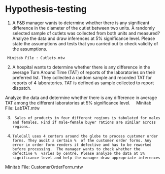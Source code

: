# Hypothesis-testing
  1)   A F&B manager wants to determine whether there is any significant difference in the diameter of the cutlet between two units. 
     A randomly selected sample of cutlets was collected from both units and measured? Analyze the data and draw inferences at 5% significance level.
     Please state the assumptions and tests that you carried out to check validity of the assumptions.


     Minitab File : Cutlets.mtw



2)   A hospital wants to determine whether there is any difference in the average Turn Around Time (TAT) of reports of the laboratories on their preferred list.
They collected a random sample and recorded TAT for reports of 4 laboratories. TAT is defined as sample collected to report dispatch.
   
  Analyze the data and determine whether there is any difference in average TAT among the different laboratories at 5% significance level.
 
 
    Minitab File: LabTAT.mtw

3)      Sales of products in four different regions is tabulated for males and females. Find if male-female buyer rations are similar across regions.


4)     TeleCall uses 4 centers around the globe to process customer order forms. They audit a certain %  of the customer order forms. Any error in order form renders it defective and has to be reworked before processing.  The manager wants to check whether the defective %  varies by centre. Please analyze the data at 5% significance level and help the manager draw appropriate inferences

Minitab File: CustomerOrderForm.mtw
 
     



